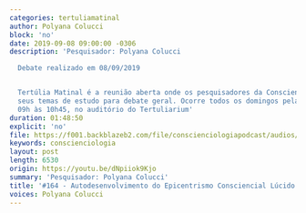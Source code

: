```yaml
---
categories: tertuliamatinal
author: Polyana Colucci
block: 'no'
date: 2019-09-08 09:00:00 -0306
description: 'Pesquisador: Polyana Colucci

  Debate realizado em 08/09/2019


  Tertúlia Matinal é a reunião aberta onde os pesquisadores da Conscienciologia apresentam
  seus temas de estudo para debate geral. Ocorre todos os domingos pela manhã, das
  09h às 10h45, no auditório do Tertuliarium'
duration: 01:48:50
explicit: 'no'
file: https://f001.backblazeb2.com/file/conscienciologiapodcast/audios/dNpiiok9Kjo.mp3
keywords: conscienciologia
layout: post
length: 6530
origin: https://youtu.be/dNpiiok9Kjo
summary: 'Pesquisador: Polyana Colucci'
title: '#164 - Autodesenvolvimento do Epicentrismo Consciencial Lúcido'
voices: Polyana Colucci
---
```

